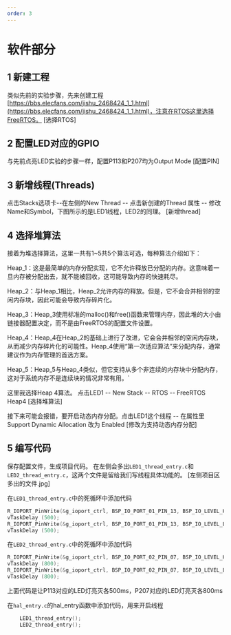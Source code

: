 ```yaml
---
order: 3
---
```

# 软件部分
## 1 新建工程
类似先前的实验步骤，先来创建工程 [https://bbs.elecfans.com/jishu_2468424_1_1.html](https://bbs.elecfans.com/jishu_2468424_1_1.html)，注意在RTOS这里选择FreeRTOS。
[选择RTOS]

## 2 配置LED对应的GPIO
与先前点亮LED实验的步骤一样，配置P113和P207均为Output Mode 
[配置PIN]

## 3 新增线程(Threads)
点击Stacks选项卡--在左侧的New Thread -- 点击新创建的Thread 属性 -- 修改Name和Symbol，下图所示的是LED1线程，LED2的同理。
[新增thread]

## 4 选择堆算法
接着为堆选择算法，这里一共有1~5共5个算法可选，每种算法介绍如下：

Heap_1：这是最简单的内存分配实现，它不允许释放已分配的内存。这意味着一旦内存被分配出去，就不能被回收，这可能导致内存的快速耗尽。

Heap_2：与Heap_1相比，Heap_2允许内存的释放。但是，它不会合并相邻的空闲内存块，因此可能会导致内存碎片化。

Heap_3：Heap_3使用标准的malloc()和free()函数来管理内存，因此堆的大小由链接器配置决定，而不是由FreeRTOS的配置文件设置。

Heap_4：Heap_4在Heap_2的基础上进行了改进，它会合并相邻的空闲内存块，从而减少内存碎片化的可能性。Heap_4使用“第一次适应算法”来分配内存，通常建议作为内存管理的首选方案。

Heap_5：Heap_5与Heap_4类似，但它支持从多个非连续的内存块中分配内存，这对于系统内存不是连续块的情况非常有用。`

这里我选择Heap 4算法。
点击LED1 -- New Stack -- RTOS -- FreeRTOS Heap4
[选择堆算法]

接下来可能会报错，要开启动态内存分配。点击LED1这个线程 -- 在属性里Support Dynamic Allocation 改为 Enabled
[修改为支持动态内存分配]

## 5 编写代码
保存配置文件，生成项目代码。
在左侧会多出`LED1_thread_entry.c`和``LED2_thread_entry.c``，这两个文件是留给我们写线程具体功能的。
[左侧项目区多出的文件.jpg]

在`LED1_thread_entry.c`中的死循环中添加代码
```c
R_IOPORT_PinWrite(&g_ioport_ctrl, BSP_IO_PORT_01_PIN_13, BSP_IO_LEVEL_HIGH);
vTaskDelay (500);
R_IOPORT_PinWrite(&g_ioport_ctrl, BSP_IO_PORT_01_PIN_13, BSP_IO_LEVEL_LOW);
vTaskDelay (500);
```

在`LED2_thread_entry.c`中的死循环中添加代码
```c
R_IOPORT_PinWrite(&g_ioport_ctrl, BSP_IO_PORT_02_PIN_07, BSP_IO_LEVEL_HIGH);
vTaskDelay (800);
R_IOPORT_PinWrite(&g_ioport_ctrl, BSP_IO_PORT_02_PIN_07, BSP_IO_LEVEL_LOW);
vTaskDelay (800);
```

上面代码是让P113对应的LED灯亮灭各500ms，P207对应的LED灯亮灭各800ms

在`hal_entry.c`的hal_entry函数中添加代码，用来开启线程
```c
    LED1_thread_entry();
    LED2_thread_entry();
```
